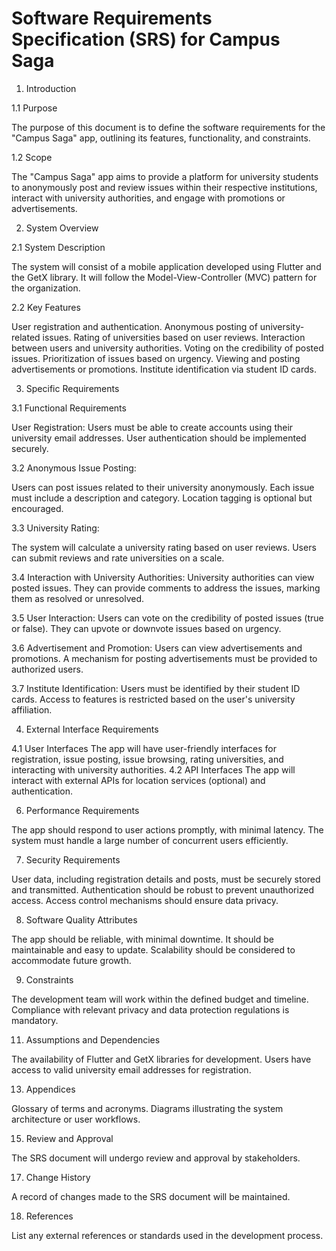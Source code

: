 # Software Requirements Specification (SRS) for Campus Saga

1. Introduction

1.1 Purpose

  The purpose of this document is to define the software requirements for the "Campus Saga" app, outlining its features, functionality, and constraints.

1.2 Scope
  
The "Campus Saga" app aims to provide a platform for university students to anonymously post and review issues within their respective institutions, interact with     university authorities, and engage with promotions or advertisements.


2. System Overview

   
2.1 System Description

  The system will consist of a mobile application developed using Flutter and the GetX library. It will follow the Model-View-Controller (MVC) pattern for the organization.

2.2 Key Features
  
  User registration and authentication.
  Anonymous posting of university-related issues.
  Rating of universities based on user reviews.
  Interaction between users and university authorities.
  Voting on the credibility of posted issues.
  Prioritization of issues based on urgency.
  Viewing and posting advertisements or promotions.
  Institute identification via student ID cards.
  
3. Specific Requirements
   
3.1 Functional Requirements

  User Registration:
  Users must be able to create accounts using their university email addresses.
  User authentication should be implemented securely.
  
3.2 Anonymous Issue Posting:

  Users can post issues related to their university anonymously.
  Each issue must include a description and category.
  Location tagging is optional but encouraged.

3.3 University Rating:

  The system will calculate a university rating based on user reviews.
  Users can submit reviews and rate universities on a scale.
  
3.4 Interaction with University Authorities:
  University authorities can view posted issues.
  They can provide comments to address the issues, marking them as resolved or unresolved.
  
3.5 User Interaction:
  Users can vote on the credibility of posted issues (true or false).
  They can upvote or downvote issues based on urgency.
  
3.6 Advertisement and Promotion:
  Users can view advertisements and promotions.
  A mechanism for posting advertisements must be provided to authorized users.
  
3.7 Institute Identification:
  Users must be identified by their student ID cards.
  Access to features is restricted based on the user's university affiliation.
  
4. External Interface Requirements
   
4.1 User Interfaces
  The app will have user-friendly interfaces for registration, issue posting, issue browsing, rating universities, and interacting with university authorities.
4.2 API Interfaces
  The app will interact with external APIs for location services (optional) and authentication.
  
6. Performance Requirements

  The app should respond to user actions promptly, with minimal latency.
  The system must handle a large number of concurrent users efficiently.
  
7. Security Requirements

  User data, including registration details and posts, must be securely stored and transmitted.
  Authentication should be robust to prevent unauthorized access.
  Access control mechanisms should ensure data privacy.
  
8. Software Quality Attributes

  The app should be reliable, with minimal downtime.
  It should be maintainable and easy to update.
  Scalability should be considered to accommodate future growth.
  
9. Constraints
    
  The development team will work within the defined budget and timeline.
  Compliance with relevant privacy and data protection regulations is mandatory.
  
11. Assumptions and Dependencies
    
  The availability of Flutter and GetX libraries for development.
  Users have access to valid university email addresses for registration.
  
13. Appendices
    
  Glossary of terms and acronyms.
  Diagrams illustrating the system architecture or user workflows.
  
15. Review and Approval
    
  The SRS document will undergo review and approval by stakeholders.
  
17. Change History

  A record of changes made to the SRS document will be maintained.
  
18. References

  List any external references or standards used in the development process.




